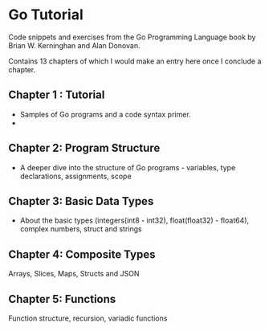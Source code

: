 # Go Tutorial
Code snippets and exercises from the Go Programming Language book by Brian W. Kerninghan and Alan Donovan. 

Contains 13 chapters of which I would make an entry here once I conclude a chapter.

## Chapter 1 : Tutorial 
- Samples of Go programs and a code syntax primer.
- 
## Chapter 2: Program Structure
- A deeper dive into the structure of Go programs - variables, type declarations, assignments, scope

## Chapter 3: Basic Data Types
- About the basic types 
(integers(int8 - int32), float(float32) - float64), complex numbers, struct and strings

## Chapter 4: Composite Types 
Arrays, Slices, Maps, Structs and JSON

## Chapter 5: Functions
Function structure, recursion, variadic functions 